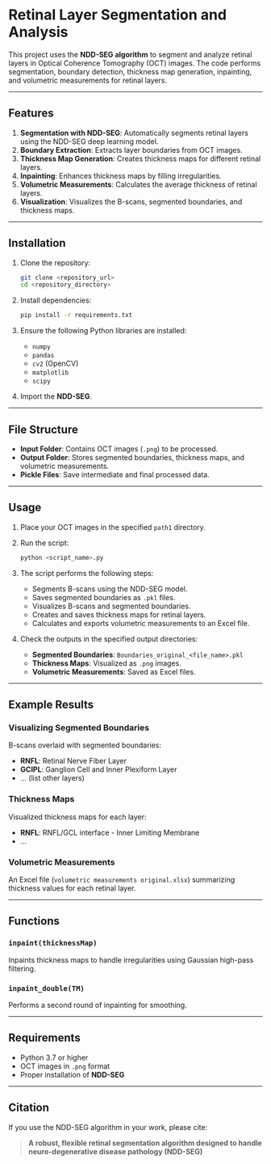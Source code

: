 # Retinal Layer Segmentation and Analysis

This project uses the **NDD-SEG algorithm** to segment and analyze retinal layers in Optical Coherence Tomography (OCT) images. The code performs segmentation, boundary detection, thickness map generation, inpainting, and volumetric measurements for retinal layers.

---

## Features

1. **Segmentation with NDD-SEG**: Automatically segments retinal layers using the NDD-SEG deep learning model.
2. **Boundary Extraction**: Extracts layer boundaries from OCT images.
3. **Thickness Map Generation**: Creates thickness maps for different retinal layers.
4. **Inpainting**: Enhances thickness maps by filling irregularities.
5. **Volumetric Measurements**: Calculates the average thickness of retinal layers.
6. **Visualization**: Visualizes the B-scans, segmented boundaries, and thickness maps.

---

## Installation

1. Clone the repository:
   ```bash
   git clone <repository_url>
   cd <repository_directory>
   ```

2. Install dependencies:
   ```bash
   pip install -r requirements.txt
   ```

3. Ensure the following Python libraries are installed:
   - `numpy`
   - `pandas`
   - `cv2` (OpenCV)
   - `matplotlib`
   - `scipy`

4. Import the **NDD-SEG**.

---

## File Structure

- **Input Folder**: Contains OCT images (`.png`) to be processed.
- **Output Folder**: Stores segmented boundaries, thickness maps, and volumetric measurements.
- **Pickle Files**: Save intermediate and final processed data.

---

## Usage

1. Place your OCT images in the specified `path1` directory.
2. Run the script:
   ```bash
   python <script_name>.py
   ```
3. The script performs the following steps:
   - Segments B-scans using the NDD-SEG model.
   - Saves segmented boundaries as `.pkl` files.
   - Visualizes B-scans and segmented boundaries.
   - Creates and saves thickness maps for retinal layers.
   - Calculates and exports volumetric measurements to an Excel file.

4. Check the outputs in the specified output directories:
   - **Segmented Boundaries**: `Boundaries_original_<file_name>.pkl`
   - **Thickness Maps**: Visualized as `.png` images.
   - **Volumetric Measurements**: Saved as Excel files.

---

## Example Results

### Visualizing Segmented Boundaries
B-scans overlaid with segmented boundaries:
- **RNFL**: Retinal Nerve Fiber Layer
- **GCIPL**: Ganglion Cell and Inner Plexiform Layer
- ... (list other layers)

### Thickness Maps
Visualized thickness maps for each layer:
- **RNFL**: RNFL/GCL interface - Inner Limiting Membrane
- ...

### Volumetric Measurements
An Excel file (`volumetric measurements original.xlsx`) summarizing thickness values for each retinal layer.

---

## Functions

### `inpaint(thicknessMap)`
Inpaints thickness maps to handle irregularities using Gaussian high-pass filtering.

### `inpaint_double(TM)`
Performs a second round of inpainting for smoothing.

---

## Requirements

- Python 3.7 or higher
- OCT images in `.png` format
- Proper installation of **NDD-SEG**

---

## Citation

If you use the NDD-SEG algorithm in your work, please cite:

> **A robust, flexible retinal segmentation algorithm designed to handle neuro-degenerative disease pathology (NDD-SEG)**

